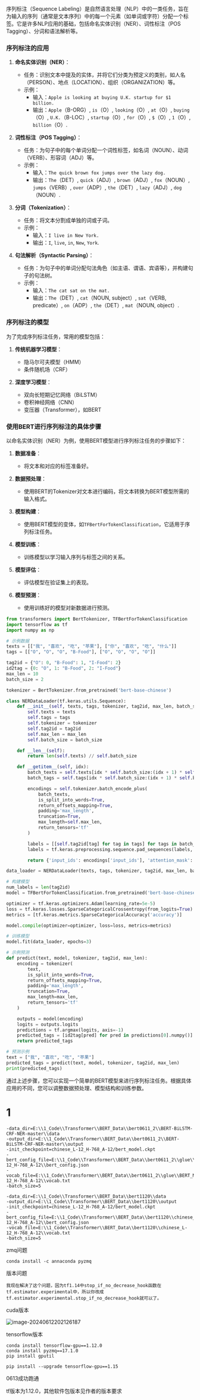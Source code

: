 序列标注（Sequence Labeling）是自然语言处理（NLP）中的一类任务，旨在为输入的序列（通常是文本序列）中的每一个元素（如单词或字符）分配一个标签。它是许多NLP应用的基础，包括命名实体识别（NER）、词性标注（POS Tagging）、分词和语法解析等。

### 序列标注的应用

1. **命名实体识别（NER）**：
   - 任务：识别文本中提及的实体，并将它们分类为预定义的类别，如人名（PERSON）、地点（LOCATION）、组织（ORGANIZATION）等。
   - 示例：
     - 输入：`Apple is looking at buying U.K. startup for $1 billion.`
     - 输出：`Apple`（B-ORG）, `is`（O）, `looking`（O）, `at`（O）, `buying`（O）, `U.K.`（B-LOC）, `startup`（O）, `for`（O）, `$`（O）, `1`（O）, `billion`（O）.

2. **词性标注（POS Tagging）**：
   - 任务：为句子中的每个单词分配一个词性标签，如名词（NOUN）、动词（VERB）、形容词（ADJ）等。
   - 示例：
     - 输入：`The quick brown fox jumps over the lazy dog.`
     - 输出：`The`（DET）, `quick`（ADJ）, `brown`（ADJ）, `fox`（NOUN）, `jumps`（VERB）, `over`（ADP）, `the`（DET）, `lazy`（ADJ）, `dog`（NOUN）.

3. **分词（Tokenization）**：
   - 任务：将文本分割成单独的词或子词。
   - 示例：
     - 输入：`I live in New York.`
     - 输出：`I`, `live`, `in`, `New`, `York`.

4. **句法解析（Syntactic Parsing）**：
   - 任务：为句子中的单词分配句法角色（如主语、谓语、宾语等），并构建句子的句法树。
   - 示例：
     - 输入：`The cat sat on the mat.`
     - 输出：`The`（DET）, `cat`（NOUN, subject）, `sat`（VERB, predicate）, `on`（ADP）, `the`（DET）, `mat`（NOUN, object）.

### 序列标注的模型

为了完成序列标注任务，常用的模型包括：

1. **传统机器学习模型**：
   - 隐马尔可夫模型（HMM）
   - 条件随机场（CRF）

2. **深度学习模型**：
   - 双向长短期记忆网络（BiLSTM）
   - 卷积神经网络（CNN）
   - 变压器（Transformer），如BERT

### 使用BERT进行序列标注的具体步骤

以命名实体识别（NER）为例，使用BERT模型进行序列标注任务的步骤如下：

1. **数据准备**：
   - 将文本和对应的标签准备好。

2. **数据预处理**：
   - 使用BERT的Tokenizer对文本进行编码，将文本转换为BERT模型所需的输入格式。
   
3. **模型构建**：
   - 使用BERT模型的变体，如`TFBertForTokenClassification`，它适用于序列标注任务。

4. **模型训练**：
   - 训练模型以学习输入序列与标签之间的关系。

5. **模型评估**：
   - 评估模型在验证集上的表现。

6. **模型预测**：
   - 使用训练好的模型对新数据进行预测。

```python
from transformers import BertTokenizer, TFBertForTokenClassification
import tensorflow as tf
import numpy as np

# 示例数据
texts = [["我", "喜欢", "吃", "苹果"], ["你", "喜欢", "吃", "什么"]]
tags = [["O", "O", "O", "B-Food"], ["O", "O", "O", "O"]]

tag2id = {"O": 0, "B-Food": 1, "I-Food": 2}
id2tag = {0: "O", 1: "B-Food", 2: "I-Food"}
max_len = 10
batch_size = 2

tokenizer = BertTokenizer.from_pretrained('bert-base-chinese')

class NERDataLoader(tf.keras.utils.Sequence):
    def __init__(self, texts, tags, tokenizer, tag2id, max_len, batch_size):
        self.texts = texts
        self.tags = tags
        self.tokenizer = tokenizer
        self.tag2id = tag2id
        self.max_len = max_len
        self.batch_size = batch_size

    def __len__(self):
        return len(self.texts) // self.batch_size

    def __getitem__(self, idx):
        batch_texts = self.texts[idx * self.batch_size:(idx + 1) * self.batch_size]
        batch_tags = self.tags[idx * self.batch_size:(idx + 1) * self.batch_size]

        encodings = self.tokenizer.batch_encode_plus(
            batch_texts,
            is_split_into_words=True,
            return_offsets_mapping=True,
            padding='max_length',
            truncation=True,
            max_length=self.max_len,
            return_tensors='tf'
        )

        labels = [[self.tag2id[tag] for tag in tags] for tags in batch_tags]
        labels = tf.keras.preprocessing.sequence.pad_sequences(labels, maxlen=self.max_len, padding='post', value=self.tag2id['O'])

        return {'input_ids': encodings['input_ids'], 'attention_mask': encodings['attention_mask']}, np.array(labels)

data_loader = NERDataLoader(texts, tags, tokenizer, tag2id, max_len, batch_size)

# 构建模型
num_labels = len(tag2id)
model = TFBertForTokenClassification.from_pretrained('bert-base-chinese', num_labels=num_labels)

optimizer = tf.keras.optimizers.Adam(learning_rate=5e-5)
loss = tf.keras.losses.SparseCategoricalCrossentropy(from_logits=True)
metrics = [tf.keras.metrics.SparseCategoricalAccuracy('accuracy')]

model.compile(optimizer=optimizer, loss=loss, metrics=metrics)

# 训练模型
model.fit(data_loader, epochs=3)

# 示例预测
def predict(text, model, tokenizer, tag2id, max_len):
    encoding = tokenizer(
        text,
        is_split_into_words=True,
        return_offsets_mapping=True,
        padding='max_length',
        truncation=True,
        max_length=max_len,
        return_tensors='tf'
    )

    outputs = model(encoding)
    logits = outputs.logits
    predictions = tf.argmax(logits, axis=-1)
    predicted_tags = [id2tag[pred] for pred in predictions[0].numpy()]
    return predicted_tags

# 预测示例
text = ["我", "喜欢", "吃", "苹果"]
predicted_tags = predict(text, model, tokenizer, tag2id, max_len)
print(predicted_tags)
```

通过上述步骤，您可以实现一个简单的BERT模型来进行序列标注任务。根据具体应用的不同，您可以调整数据预处理、模型结构和训练参数。





# 1

```
-data_dir=E:\\1_Code\\Transformer\\BERT_Data\\bert0611_2\\BERT-BiLSTM-CRF-NER-master\\data
-output_dir=E:\\1_Code\\Transformer\\BERT_Data\\bert0611_2\\BERT-BiLSTM-CRF-NER-master\\output
-init_checkpoint=chinese_L-12_H-768_A-12/bert_model.ckpt
-bert_config_file=E:\\1_Code\\Transformer\\BERT_Data\\bert0611_2\\glue\\BERT_MODEL_DIR\\chinese_L-12_H-768_A-12\\bert_config.json
-vocab_file=E:\\1_Code\\Transformer\\BERT_Data\\bert0611_2\\glue\\BERT_MODEL_DIR\\chinese_L-12_H-768_A-12\\vocab.txt
-batch_size=5
```

```
-data_dir=E:\\1_Code\\Transformer\\BERT_Data\\bert1120\\data
-output_dir=E:\\1_Code\\Transformer\\BERT_Data\\bert1120\\output
-init_checkpoint=chinese_L-12_H-768_A-12/bert_model.ckpt
-bert_config_file=E:\\1_Code\\Transformer\\BERT_Data\\bert1120\\chinese_L-12_H-768_A-12\\bert_config.json
-vocab_file=E:\\1_Code\\Transformer\\BERT_Data\\bert1120\\chinese_L-12_H-768_A-12\\vocab.txt
-batch_size=5
```



zmq问题

```
conda install -c annaconda pyzmq
```

版本问题

```
我现在解决了这个问题，因为tf1.14中stop_if_no_decrease_hook函数在tf.estimator.experimental中，所以你改成tf.estimator.experimental.stop_if_no_decrease_hook就可以了。
```

cuda版本

![image-20240612202126187](../CPU设计.assets/image-20240612202126187.png)

tensorflow版本

```
conda install tensorflow-gpu==1.12.0
conda install pyzmq==17.1.0
pip install gputil
```

```
pip install --upgrade tensorflow-gpu==1.15
```

0613成功跑通

tf版本为1.12.0，其他软件包版本见作者的版本要求
